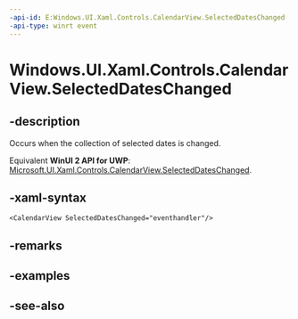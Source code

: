 ```yaml
---
-api-id: E:Windows.UI.Xaml.Controls.CalendarView.SelectedDatesChanged
-api-type: winrt event
---
```


<!-- Event syntax
public event Windows.Foundation.TypedEventHandler SelectedDatesChanged<Windows.UI.Xaml.Controls.CalendarView,  Windows.UI.Xaml.Controls.CalendarViewSelectedDatesChangedEventArgs>
-->

# Windows.UI.Xaml.Controls.CalendarView.SelectedDatesChanged

## -description
Occurs when the collection of selected dates is changed.

Equivalent **WinUI 2 API for UWP**: [Microsoft.UI.Xaml.Controls.CalendarView.SelectedDatesChanged](/windows/winui/api/microsoft.ui.xaml.controls.calendarview.selecteddateschanged).

## -xaml-syntax
```xaml
<CalendarView SelectedDatesChanged="eventhandler"/>
```


## -remarks

## -examples

## -see-also
